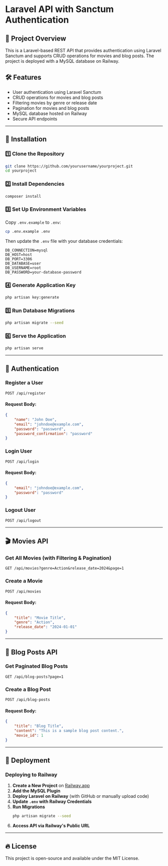 # Laravel API with Sanctum Authentication

## 🚀 Project Overview
This is a Laravel-based REST API that provides authentication using Laravel Sanctum and supports CRUD operations for movies and blog posts. The project is deployed with a MySQL database on Railway.

## 🛠️ Features
- User authentication using Laravel Sanctum
- CRUD operations for movies and blog posts
- Filtering movies by genre or release date
- Pagination for movies and blog posts
- MySQL database hosted on Railway
- Secure API endpoints

---

## 📌 Installation
### **1️⃣ Clone the Repository**
```sh
git clone https://github.com/yourusername/yourproject.git
cd yourproject
```

### **2️⃣ Install Dependencies**
```sh
composer install
```

### **3️⃣ Set Up Environment Variables**
Copy `.env.example` to `.env`:
```sh
cp .env.example .env
```

Then update the `.env` file with your database credentials:
```env
DB_CONNECTION=mysql
DB_HOST=host
DB_PORT=3306
DB_DATABASE=user
DB_USERNAME=root
DB_PASSWORD=your-database-password
```

### **4️⃣ Generate Application Key**
```sh
php artisan key:generate
```

### **5️⃣ Run Database Migrations**
```sh
php artisan migrate --seed
```

### **6️⃣ Serve the Application**
```sh
php artisan serve
```

---

## 🔑 Authentication
### **Register a User**
```http
POST /api/register
```
#### Request Body:
```json
{
    "name": "John Doe",
    "email": "johndoe@example.com",
    "password": "password",
    "password_confirmation": "password"
}
```

### **Login User**
```http
POST /api/login
```
#### Request Body:
```json
{
    "email": "johndoe@example.com",
    "password": "password"
}
```

### **Logout User**
```http
POST /api/logout
```

---

## 🎬 Movies API
### **Get All Movies (with Filtering & Pagination)**
```http
GET /api/movies?genre=Action&release_date=2024&page=1
```

### **Create a Movie**
```http
POST /api/movies
```
#### Request Body:
```json
{
    "title": "Movie Title",
    "genre": "Action",
    "release_date": "2024-01-01"
}
```

---

## 📝 Blog Posts API
### **Get Paginated Blog Posts**
```http
GET /api/blog-posts?page=1
```

### **Create a Blog Post**
```http
POST /api/blog-posts
```
#### Request Body:
```json
{
    "title": "Blog Title",
    "content": "This is a sample blog post content.",
    "movie_id": 1
}
```

---

## 🚀 Deployment
### **Deploying to Railway**
1. **Create a New Project** on [Railway.app](https://railway.app/)
2. **Add the MySQL Plugin**
3. **Deploy Laravel on Railway** (with GitHub or manually upload code)
4. **Update `.env` with Railway Credentials**
5. **Run Migrations**
   ```sh
   php artisan migrate --seed
   ```
6. **Access API via Railway's Public URL**

---

## 🔥 License
This project is open-source and available under the MIT License.

